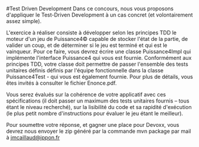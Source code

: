 #Test Driven Development
Dans ce concours, nous vous proposons d'appliquer le Test-Driven Development à un cas concret (et volontairement assez simple).

L'exercice à réaliser consiste à développer selon les principes TDD le moteur d'un jeu de Puissance4© capable de stocker l'état de la partie, de  valider un coup, et de déterminer si le jeu est terminé et qui est le vainqueur. 
Pour ce faire, vous devrez écrire une classe Puissance4Impl qui implémente l'interface Puissance4 qui vous est fournie. Conformément aux principes TDD, votre classe doit permettre de passer l'ensemble des tests unitaires définis définis par l'équipe fonctionnelle dans la classe Puissance4Test - qui vous est également fournie. Pour plus de détails, vous êtes invités à consulter le fichier Enonce.pdf.

Vous serez évalués sur la cohérence de votre applicatif avec ces spécifications (il doit passer un maximum des tests unitaires fournis – tous étant le niveau recherché), sur la lisibilité du code et sa rapidité d'exécution (le plus petit nombre d'instructions pour évaluer le jeu étant le meilleur). 

Pour soumettre votre réponse, et gagner une place pour Devoxx, vous devrez nous envoyer le zip généré par la commande 
	mvn package
par mail à jmcaillaud@ippon.fr


